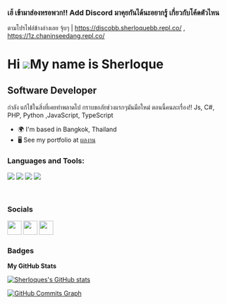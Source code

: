 ### เฮ้ เข้ามาส่องหรอพวก!! Add Discord มาคุยกันได้นะอยากรู้ เกี่ยวกับโค้ดตัวไหน
ตามโปรไฟล์ข้างล่างเลย จุ้บๆ | https://discobb.sherloquebb.repl.co/ , https://1z.chaninseedang.repl.co/

                            
Hi ![](https://user-images.githubusercontent.com/18350557/176309783-0785949b-9127-417c-8b55-ab5a4333674e.gif)My name is Sherloque
======================================================================================================================================

Software Developer
------------------

กำลัง แก้ไข้ในสิ่งที่เคยทำพลาดไป กราบขอภัยช่วงแรกๆมันมือใหม่ ตอนนี้คนละเรื่อง!! Js, C#, PHP, Python ,JavaScript, TypeScript

* 🌍  I'm based in Bangkok, Thailand
* 🖥️  See my portfolio at [ผลงาน](http://discobb.chaninseedang3.repl.co)


### Languages and Tools:
<p align="left">
<img src="https://img.shields.io/badge/Node.JS-black?style=for-the-badge&logo=node.js" />
<img src="https://img.shields.io/badge/-HTML5-black?style=for-the-badge&logo=HTML5" />
<img src="https://img.shields.io/badge/CSS-black?style=for-the-badge&logo=css3&logoColor=#1572B6" />
<img src="https://img.shields.io/badge/Javascript-black?style=for-the-badge&logo=javascript" />
</p>
<br />

</p>

### Socials

<p align="left"> <a href="https://www.github.com/Sherloques" target="_blank" rel="noreferrer"><img src="https://raw.githubusercontent.com/danielcranney/readme-generator/main/public/icons/socials/github.svg" width="32" height="32" /></a> <a href="https://www.twitter.com/Sherloq71563994" target="_blank" rel="noreferrer"><img src="https://raw.githubusercontent.com/danielcranney/readme-generator/main/public/icons/socials/twitter.svg" width="32" height="32" /></a> <a href="https://www.youtube.com/c/SherloqueBB" target="_blank" rel="noreferrer"><img src="https://raw.githubusercontent.com/danielcranney/readme-generator/main/public/icons/socials/youtube.svg" width="32" height="32" /></a></p>

### Badges

<b>My GitHub Stats</b>

<a href="http://www.github.com/Sherloques"><img src="https://github-readme-stats.vercel.app/api?username=Sherloques&show_icons=true&hide=&count_private=true&title_color=0891b2&text_color=ffffff&icon_color=0891b2&bg_color=1c1917&hide_border=true&show_icons=true" alt="Sherloques's GitHub stats" /></a>

<a href="http://www.github.com/Sherloques"><img src="https://github-readme-activity-graph.cyclic.app/graph?username=Sherloques&bg_color=1c1917&color=ffffff&line=0891b2&point=ffffff&area_color=1c1917&area=true&hide_border=true&custom_title=GitHub%20Commits%20Graph" alt="GitHub Commits Graph" /></a>
